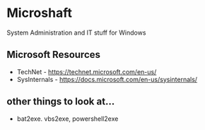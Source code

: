 # Microshaft

System Administration and IT stuff for Windows

## Microsoft Resources
* TechNet      - https://technet.microsoft.com/en-us/
* SysInternals - https://docs.microsoft.com/en-us/sysinternals/


## other things to look at...
* bat2exe. vbs2exe, powershell2exe